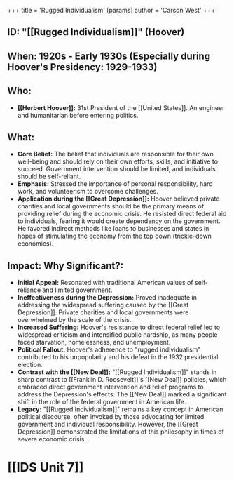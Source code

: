 +++
 title = 'Rugged Individualism'
[params]
	author = 'Carson West'
+++
## ID: "[[Rugged Individualism]]" (Hoover)

## When: 1920s - Early 1930s (Especially during Hoover's Presidency: 1929-1933)

## Who: 
* **[[Herbert Hoover]]:** 31st President of the [[United States]]. An engineer and humanitarian before entering politics.

## What: 
* **Core Belief:** The belief that individuals are responsible for their own well-being and should rely on their own efforts, skills, and initiative to succeed. Government intervention should be limited, and individuals should be self-reliant.
* **Emphasis:**  Stressed the importance of personal responsibility, hard work, and volunteerism to overcome challenges.
* **Application during the [[Great Depression]]:** Hoover believed private charities and local governments should be the primary means of providing relief during the economic crisis. He resisted direct federal aid to individuals, fearing it would create dependency on the government. He favored indirect methods like loans to businesses and states in hopes of stimulating the economy from the top down (trickle-down economics).

## Impact: Why Significant?: 
* **Initial Appeal:**  Resonated with traditional American values of self-reliance and limited government.
* **Ineffectiveness during the Depression:** Proved inadequate in addressing the widespread suffering caused by the [[Great Depression]]. Private charities and local governments were overwhelmed by the scale of the crisis.
* **Increased Suffering:**  Hoover's resistance to direct federal relief led to widespread criticism and intensified public hardship, as many people faced starvation, homelessness, and unemployment.
* **Political Fallout:** Hoover's adherence to "rugged individualism" contributed to his unpopularity and his defeat in the 1932 presidential election.
* **Contrast with the [[New Deal]]:**  "[[Rugged Individualism]]" stands in sharp contrast to [[Franklin D. Roosevelt]]'s [[New Deal]] policies, which embraced direct government intervention and relief programs to address the Depression's effects. The [[New Deal]] marked a significant shift in the role of the federal government in American life.
* **Legacy:** "[[Rugged Individualism]]" remains a key concept in American political discourse, often invoked by those advocating for limited government and individual responsibility. However, the [[Great Depression]] demonstrated the limitations of this philosophy in times of severe economic crisis.

# [[IDS Unit 7]]